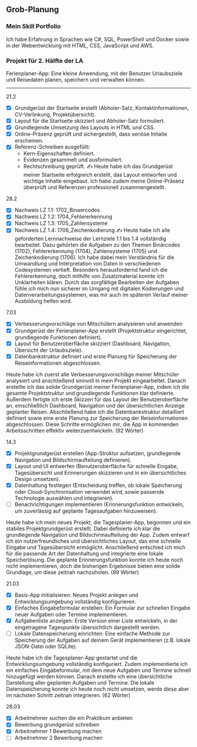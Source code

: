 ## Grob-Planung
### Mein Skill Portfolio
Ich habe Erfahrung in Sprachen wie C#, SQL, PowerShell und Docker sowie in der Webentwicklung mit HTML, CSS, JavaScript und AWS.

### Projekt für 2. Hälfte der LA
Ferienplaner-App: Eine kleine Anwendung, mit der Benutzer Urlaubsziele und Reisedaten planen, speichern und verwalten können.

---

21.2
- [x] Grundgerüst der Startseite erstellt (Abholer-Satz, Kontaktinformationen, CV-Verlinkung, Projektübersicht).
- [x] Layout für die Startseite skizziert und Abholer-Satz formuliert.
- [x] Grundlegende Umsetzung des Layouts in HTML und CSS.
- [x] Online-Präsenz geprüft und sichergestellt, dass seriöse Inhalte erscheinen.
- [x] Referenz-Schreiben ausgefüllt:
  - Kern-Eigenschaften definiert.
  - Evidenzen gesammelt und ausformuliert.
  - Rechtschreibung geprüft.
✍️ Heute habe ich das Grundgerüst meiner Startseite erfolgreich erstellt, das Layout entworfen und wichtige Inhalte eingebaut. Ich habe zudem meine Online-Präsenz überprüft und Referenzen professionell zusammengestellt.

28.2
- [x] Nachweis LZ 1.1: 1702_Binaercodes
- [x] Nachweis LZ 1.2: 1704_Fehlererkennung
- [x] Nachweis LZ 1.3: 1705_Zahlensysteme
- [x] Nachweis LZ 1.4: 1706_Zeichenkodierung
✍️ Heute habe ich alle geforderten Lernnachweise der Lernziele 1.1 bis 1.4 vollständig bearbeitet. Dazu gehörten die Aufgaben zu den Themen Binärcodes (1702), Fehlererkennung (1704), Zahlensysteme (1705) und Zeichenkodierung (1706). Ich habe dabei mein Verständnis für die Umwandlung und Interpretation von Daten in verschiedenen Codesystemen vertieft. Besonders herausfordernd fand ich die Fehlererkennung, doch mithilfe von Zusatzmaterial konnte ich Unklarheiten klären. Durch das sorgfältige Bearbeiten der Aufgaben fühle ich mich nun sicherer im Umgang mit digitalen Kodierungen und Datenverarbeitungssystemen, was mir auch im späteren Verlauf meiner Ausbildung helfen wird.

7.03
- [X] Verbesserungvorschläge von Mitschülern analysieren und anwenden
- [X] Grundgerüst der Ferienplaner-App erstellt (Projektstruktur eingerichtet, grundlegende Funktionen definiert).
- [X] Layout für Benutzeroberfläche skizziert (Dashboard, Navigation, Übersicht der Urlaubsziele).
- [X] Datenbankstruktur definiert und erste Planung für Speicherung der Reiseinformationen abgeschlossen.

Heute habe ich zuerst alle Verbesserungsvorschläge meiner Mitschüler analysiert und anschließend sinnvoll in mein Projekt eingearbeitet. Danach erstellte ich das solide Grundgerüst meiner Ferienplaner-App, indem ich die gesamte Projektstruktur und grundlegende Funktionen klar definierte. Außerdem fertigte ich erste Skizzen für das Layout der Benutzeroberfläche an, einschließlich Dashboard, Navigation und der übersichtlichen Anzeige geplanter Reisen. Abschließend habe ich die Datenbankstruktur detailliert definiert sowie eine erste Planung zur Speicherung der Reiseinformationen abgeschlossen. Diese Schritte ermöglichen mir, die App in kommenden Arbeitsschritten effektiv weiterzuentwickeln. (92 Wörter)


14.3
- [X] Projektgrundgerüst erstellen (App-Struktur aufsetzen, grundlegende Navigation und Bildschirmaufteilung definieren).
- [X] Layout und UI entwerfen (Benutzeroberfläche für schnelle Eingabe, Tagesübersicht und Erinnerungen skizzieren und in ein übersichtliches Design umsetzen).
- [X] Datenhaltung festlegen (Entscheidung treffen, ob lokale Speicherung oder Cloud-Synchronisation verwendet wird, sowie passende Technologie auswählen und integrieren).
- [ ] Benachrichtigungen implementieren (Erinnerungsfunktion entwickeln, um zuverlässig auf geplante Tagesaufgaben hinzuweisen).

Heute habe ich mein neues Projekt, die Tagesplaner-App, begonnen und ein stabiles Projektgrundgerüst erstellt. Dabei definierte ich klar die grundlegende Navigation und Bildschirmaufteilung der App. Zudem entwarf ich ein nutzerfreundliches und übersichtliches Layout, das eine schnelle Eingabe und Tagesübersicht ermöglicht. Anschließend entschied ich mich für die passende Art der Datenhaltung und integrierte eine lokale Speicherlösung. Die geplante Erinnerungsfunktion konnte ich heute noch nicht implementieren, doch die bisherigen Ergebnisse bieten eine solide Grundlage, um diese zeitnah nachzuholen. (89 Wörter)

21.03
- [X] Basis-App initialisieren: Neues Projekt anlegen und Entwicklungsumgebung vollständig konfigurieren.
- [X] Einfaches Eingabeformular erstellen: Ein Formular zur schnellen Eingabe neuer Aufgaben oder Termine implementieren.
- [X] Aufgabenliste anzeigen: Erste Version einer Liste entwickeln, in der eingetragene Tagespunkte übersichtlich dargestellt werden.
- [ ] Lokale Datenspeicherung einrichten: Eine einfache Methode zur Speicherung der Aufgaben auf deinem Gerät implementieren (z.B. lokale JSON-Datei oder SQLite).

Heute habe ich die Tagesplaner-App gestartet und die Entwicklungsumgebung vollständig konfiguriert. Zudem implementierte ich ein einfaches Eingabeformular, mit dem neue Aufgaben und Termine schnell hinzugefügt werden können. Danach erstellte ich eine übersichtliche Darstellung aller geplanten Aufgaben und Termine. Die lokale Datenspeicherung konnte ich heute noch nicht umsetzen, werde diese aber im nächsten Schritt zeitnah integrieren. (62 Wörter)


28.03
- [X] Arbeitnehmer suchen die ein Praktikum anbieten
- [X] Bewerbung grundgerüst schreiben
- [X] Arbeitnehmer 1 Bewerbung machen
- [ ] Arbeitnehmer 2 Bewerbung machen
